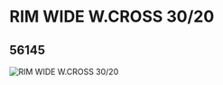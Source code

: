 # RIM WIDE W.CROSS 30/20
## 56145
![RIM WIDE W.CROSS 30/20](https://lc-www-live-s.legocdn.com/media/bricks/5/2/4297210.jpg)